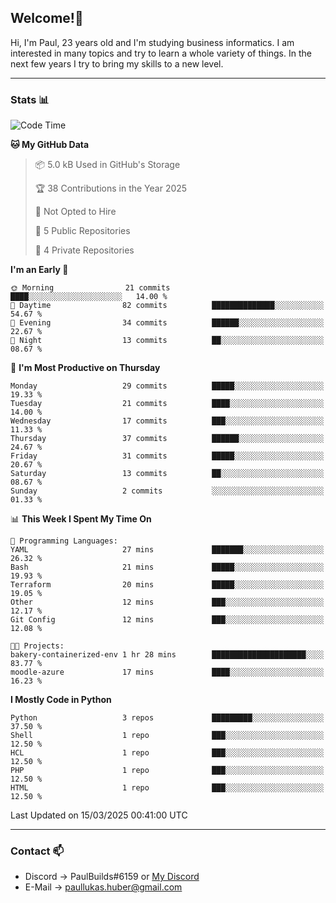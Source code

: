 ## Welcome!👋

Hi, I'm Paul, 23 years old and I'm studying business informatics. I am interested in many topics and try to learn a whole variety of things. In the next few years I try to bring my skills to a new level.

---
### Stats 📊

<!--START_SECTION:waka-->
![Code Time](http://img.shields.io/badge/Code%20Time-98%20hrs%201%20min-blue)

**🐱 My GitHub Data** 

> 📦 5.0 kB Used in GitHub's Storage 
 > 
> 🏆 38 Contributions in the Year 2025
 > 
> 🚫 Not Opted to Hire
 > 
> 📜 5 Public Repositories 
 > 
> 🔑 4 Private Repositories 
 > 
**I'm an Early 🐤** 

```text
🌞 Morning                21 commits          ████░░░░░░░░░░░░░░░░░░░░░   14.00 % 
🌆 Daytime                82 commits          ██████████████░░░░░░░░░░░   54.67 % 
🌃 Evening                34 commits          ██████░░░░░░░░░░░░░░░░░░░   22.67 % 
🌙 Night                  13 commits          ██░░░░░░░░░░░░░░░░░░░░░░░   08.67 % 
```
📅 **I'm Most Productive on Thursday** 

```text
Monday                   29 commits          █████░░░░░░░░░░░░░░░░░░░░   19.33 % 
Tuesday                  21 commits          ████░░░░░░░░░░░░░░░░░░░░░   14.00 % 
Wednesday                17 commits          ███░░░░░░░░░░░░░░░░░░░░░░   11.33 % 
Thursday                 37 commits          ██████░░░░░░░░░░░░░░░░░░░   24.67 % 
Friday                   31 commits          █████░░░░░░░░░░░░░░░░░░░░   20.67 % 
Saturday                 13 commits          ██░░░░░░░░░░░░░░░░░░░░░░░   08.67 % 
Sunday                   2 commits           ░░░░░░░░░░░░░░░░░░░░░░░░░   01.33 % 
```


📊 **This Week I Spent My Time On** 

```text
💬 Programming Languages: 
YAML                     27 mins             ███████░░░░░░░░░░░░░░░░░░   26.32 % 
Bash                     21 mins             █████░░░░░░░░░░░░░░░░░░░░   19.93 % 
Terraform                20 mins             █████░░░░░░░░░░░░░░░░░░░░   19.05 % 
Other                    12 mins             ███░░░░░░░░░░░░░░░░░░░░░░   12.17 % 
Git Config               12 mins             ███░░░░░░░░░░░░░░░░░░░░░░   12.08 % 

🐱‍💻 Projects: 
bakery-containerized-env 1 hr 28 mins        █████████████████████░░░░   83.77 % 
moodle-azure             17 mins             ████░░░░░░░░░░░░░░░░░░░░░   16.23 % 
```

**I Mostly Code in Python** 

```text
Python                   3 repos             █████████░░░░░░░░░░░░░░░░   37.50 % 
Shell                    1 repo              ███░░░░░░░░░░░░░░░░░░░░░░   12.50 % 
HCL                      1 repo              ███░░░░░░░░░░░░░░░░░░░░░░   12.50 % 
PHP                      1 repo              ███░░░░░░░░░░░░░░░░░░░░░░   12.50 % 
HTML                     1 repo              ███░░░░░░░░░░░░░░░░░░░░░░   12.50 % 
```




 Last Updated on 15/03/2025 00:41:00 UTC
<!--END_SECTION:waka-->

---
### Contact 📫

* Discord -> PaulBuilds#6159 or [My Discord](https://discord.gg/7kq6UnB)
* E-Mail -> paullukas.huber@gmail.com
